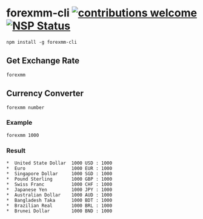 # forexmm-cli [![contributions welcome](https://img.shields.io/badge/contributions-welcome-brightgreen.svg?style=flat)](https://github.com/AungMyoKyaw/forexmm-cli/issues)[![NSP Status](https://nodesecurity.io/orgs/aung-myo-kyaw/projects/d32955f2-7d4e-43a0-bf4e-09e89a448b13/badge)](https://nodesecurity.io/orgs/aung-myo-kyaw/projects/d32955f2-7d4e-43a0-bf4e-09e89a448b13)

```
npm install -g forexmm-cli
```

## Get Exchange Rate
```
forexmm
```

## Currency Converter
```
forexmm number
```
### Example
```
forexmm 1000
```

### Result
```
*  United State Dollar  1000 USD : 1000
*  Euro                 1000 EUR : 1000
*  Singapore Dollar     1000 SGD : 1000
*  Pound Sterling       1000 GBP : 1000
*  Swiss Franc          1000 CHF : 1000
*  Japanese Yen         1000 JPY : 1000
*  Australian Dollar    1000 AUD : 1000
*  Bangladesh Taka      1000 BDT : 1000
*  Brazilian Real       1000 BRL : 1000
*  Brunei Dollar        1000 BND : 1000
```
